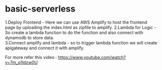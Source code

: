 # basic-serverless
1.Deploy Frontend - Here we can use AWS Amplify to host the frontend page by uploading the index.html as zipfile to amplify.
2.Lambda for Logic - So create a lambda function to do the function and also connect with dynamodb to store data.           
3.Connect amplify and lambda - so to trigger lambda function we will create apigateway and connect it with amplify.

For more refer this video : https://www.youtube.com/watch?v=7m_q1ldzw0U
